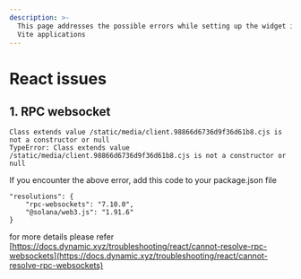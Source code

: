 ```yaml
---
description: >-
  This page addresses the possible errors while setting up the widget in CRA or
  Vite applications
---
```


# React issues

## 1. RPC websocket

```
Class extends value /static/media/client.98866d6736d9f36d61b8.cjs is not a constructor or null
TypeError: Class extends value /static/media/client.98866d6736d9f36d61b8.cjs is not a constructor or null
```

If you encounter the above error, add this code to your package.json file

```
"resolutions": {
    "rpc-websockets": "7.10.0",
    "@solana/web3.js": "1.91.6"
}
```

for more details please refer [https://docs.dynamic.xyz/troubleshooting/react/cannot-resolve-rpc-websockets](https://docs.dynamic.xyz/troubleshooting/react/cannot-resolve-rpc-websockets)
